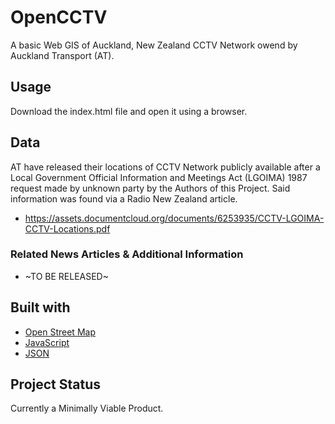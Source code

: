 # OpenCCTV
A basic Web GIS of Auckland, New Zealand CCTV Network owend by Auckland Transport (AT).

## Usage
Download the index.html file and open it using a browser.

## Data
AT have released their locations of CCTV Network publicly available after a Local Government Official Information and Meetings Act (LGOIMA) 1987 request made by unknown party by the Authors of this Project.
Said information was found via a Radio New Zealand article. 
* https://assets.documentcloud.org/documents/6253935/CCTV-LGOIMA-CCTV-Locations.pdf

### Related News Articles & Additional Information
* ~TO BE RELEASED~

## Built with
* [Open Street Map](https://www.openstreetmap.org/)
* [JavaScript](https://www.javascript.com/)
* [JSON](https://www.json.org/)

## Project Status
Currently a Minimally Viable Product.